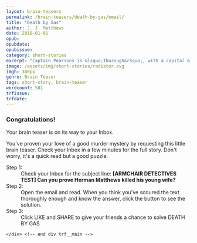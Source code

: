 ```yaml
---
layout: brain-teasers
permalink: /brain-teasers/death-by-gas/email/
title: "Death by Gas"
author: J. J. Matthews
date: 2018-01-01
opub: 
opubdate: 
opubissue: 
category: short-stories
excerpt: "Captain Pearsons is &lsquo;Thorough&rsquo;, with a capital &lsquo;T&rsquo;, and he found the single clue that proves Herman Matthews killed his young wife. Can you find it?<br><br><span class=\"bold\">Read the story, then when you think you've solved it, click to see the solution!</span>"
image: /assets/img/short-stories/radiator.svg
imgh: 300px
genre: Brain Teaser
tags: short-story, brain-teaser
wordcount: 581
trfissue: 
trfdate: 
---
```


<div class="{{ page.title }}">

  <section class="page-intro">
    <div class="trf__main">
    	<h3 class="bloodred">Congratulations!</h3>
    	<p class="xlarge bold center">Your brain teaser is on its way&nbsp;to&nbsp;your&nbsp;Inbox.</p>
      <p>You've proven your love of a good murder mystery by requesting this little brain teaser. Check your Inbox in a few minutes for the full story. Don't worry, it's a quick read but a good puzzle.</p>
      <div class="download-instructions">
        <dl class="trf__dl">
          <dt>Step 1&#058;</dt>
          <dd style="font-weight:normal;">Check your Inbox for the subject line: <strong>[ARMCHAIR DETECTIVES TEST] Can you prove Herman Matthews killed his young wife?</strong></dd>
          <dt>Step 2&#058;</dt>
          <dd style="font-weight:normal;">Open the email and read. When you think you've scoured the text thoroughly enough and know the answer, click the button to see the solution.</dd>
          <dt>Step 3&#058;</dt>
          <dd style="font-weight:normal;">Click LIKE and SHARE to give your friends a chance to solve <span class="bold bloodred">DEATH BY GAS</span></dd>
        </dl>
      </div>

    </div> <!-- end div trf__main -->
  </section>

</div>